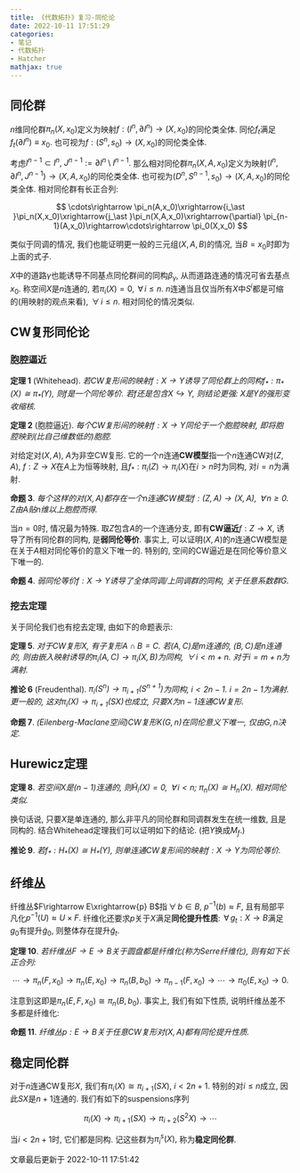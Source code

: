 ```yaml
---
title: 《代数拓扑》复习-同伦论
date: 2022-10-11 17:51:29
categories: 
- 笔记
- 代数拓扑
- Hatcher
mathjax: true
---
```


## 同伦群

$n$维同伦群$\pi_n(X,x_0)$定义为映射$f:(I^n,\partial I^n)\rightarrow (X,x_0)$的同伦类全体.
同伦$f_t$满足$f_t(\partial I^n)\equiv x_0.$
也可视为$f:(S^n,s_0)\rightarrow (X,x_0)$的同伦类全体.

考虑$I^{n-1}\subset I^n,$ $J^{n-1}:=\partial I^n\setminus I^{n-1}.$
那么相对同伦群$\pi_n(X,A,x_0)$定义为映射$(I^n,\partial I^n, J^{n-1})\rightarrow (X,A,x_0)$的同伦类全体.
也可视为$(D^n,S^{n-1},s_0)\rightarrow (X,A,x_0)$的同伦类全体.
相对同伦群有长正合列:


$$
\cdots\rightarrow \pi_n(A,x_0)\xrightarrow{i_\ast }\pi_n(X,x_0)\xrightarrow{j_\ast }\pi_n(X,A,x_0)\xrightarrow{\partial} \pi_{n-1}(A,x_0)\rightarrow\cdots\rightarrow \pi_0(X,x_0)
$$



类似于同调的情况, 我们也能证明更一般的三元组$(X,A,B)$的情况,
当$B=x_0$时即为上面的式子.

$X$中的道路$\gamma$也能诱导不同基点同伦群间的同构$\beta_\gamma,$
从而道路连通的情况可省去基点$x_0.$ 称空间$X$是$n$连通的, 若$\pi_i(X)=0,$
$\,\forall\,i\le n.$
$n$连通当且仅当所有$X$中$S^i$都是可缩的(用映射的观点来看),
$\,\forall\,i\le n.$ 相对同伦的情况类似.

## CW复形同伦论

### 胞腔逼近

**定理 1** (Whitehead). *若CW复形间的映射$f:X\rightarrow Y$诱导了同伦群上的同构$f_\ast :\pi_\ast (X)\cong \pi_\ast (Y),$ 则$f$是一个同伦等价. 若$f$还是包含$X\hookrightarrow Y,$ 则结论更强: $X$是$Y$的强形变收缩核.* 

**定理 2** (胞腔逼近). *每个CW复形间的映射$f:X\rightarrow Y$同伦于一个胞腔映射, 即将胞腔映到(比自己维数低的)胞腔.* 

对给定对$(X,A),$ $A$为非空CW复形.
它的一个$n$连通**CW模型**指一个$n$连通CW对$(Z,A),$
$f:Z\rightarrow X$在$A$上为恒等映射,
且$f_\ast :\pi_i(Z)\rightarrow \pi_i(X)$在$i>n$时为同构, 对$i=n$为满射.

**命题 3**. *每个这样的对$(X,A)$都存在一个$n$连通CW模型$f:(Z,A)\rightarrow (X,A),$ $\,\forall\,n\ge 0.$ $Z$由$A$贴$n$维以上胞腔而得.* 

当$n=0$时, 情况最为特殊. 取$Z$包含$A$的一个连通分支,
即有**CW逼近**$f:Z\rightarrow X,$ 诱导了所有同伦群的同构,
是**弱同伦等价**. 事实上,
可以证明$(X,A)$的$n$连通CW模型是在关于$A$相对同伦等价的意义下唯一的.
特别的, 空间的CW逼近是在同伦等价意义下唯一的.

**命题 4**. *弱同伦等价$f:X\rightarrow Y$诱导了全体同调/上同调群的同构, 关于任意系数群$G.$* 

### 挖去定理

关于同伦我们也有挖去定理, 由如下的命题表示:

**定理 5**. *对于CW复形$X,$ 有子复形$A\cap B=C.$ 若$(A,C)$是$m$连通的, $(B,C)$是$n$连通的, 则由嵌入映射诱导的$\pi_i(A,C)\rightarrow \pi_i(X,B)$为同构, $\,\forall\,i<m+n.$ 对于$i=m+n$为满射.* 

**推论 6** (Freudenthal). *$\pi_i (S^n)\rightarrow \pi_{i+1}(S^{n+1})$为同构, $i<2n-1.$ $i=2n-1$为满射. 更一般的, 这对$\pi_i(X)\rightarrow\pi_{i+1}(SX)$也成立, 只要$X$为$n-1$连通CW复形.* 

**命题 7**. *(Eilenberg-Maclane空间)CW复形$K(G,n)$在同伦意义下唯一, 仅由$G,n$决定.* 

## Hurewicz定理

**定理 8**. *若空间$X$是$(n-1)$连通的, 则$\widetilde H_i(X)=0,$ $\,\forall\,i<n;$ $\pi_n(X)\cong H_n(X).$ 相对同伦类似.* 

换句话说, 只要$X$是单连通的, 那么非平凡的同伦群和同调群发生在统一维数,
且是同构的. 结合Whitehead定理我们可以证明如下的结论. (把$Y$换成$M_f$.)

**推论 9**. *若$f_\ast :H_\ast (X)\cong H_\ast (Y),$ 则单连通CW复形间的映射$f:X\rightarrow Y$为同伦等价.* 

## 纤维丛

纤维丛$F\rightarrow E\xrightarrow{p} B$指$\,\forall\,b\in B,$
$p^{-1}(b)\approx F,$ 且有局部平凡化$p^{-1}(U)\approx U\times F.$
纤维化还要求$p$关于$X$满足**同伦提升性质**:
$\,\forall\,g_t:X\rightarrow B$满足$g_0$有提升$\widetilde g_0,$
则整体存在提升$\widetilde{g}_t.$

**定理 10**. *若纤维丛$F\rightarrow E\rightarrow B$关于圆盘都是纤维化(称为Serre纤维化), 则有如下长正合列:* 



$$
\cdots \rightarrow \pi_n(F,x_0)\rightarrow \pi_n(E,x_0)\rightarrow \pi_n(B,b_0)\rightarrow \pi_{n-1}(F,x_0)\rightarrow \cdots\rightarrow \pi_0(E,x_0)\rightarrow 0.
$$



注意到这即是$\pi_n(E,F,x_0)\cong \pi_n(B,b_0).$ 事实上, 我们有如下性质,
说明纤维丛差不多都是纤维化:

**命题 11**. *纤维丛$p:E\rightarrow B$关于任意CW复形对$(X,A)$都有同伦提升性质.* 

## 稳定同伦群

对于$n$连通CW复形$X,$ 我们有$\pi_i(X)\cong \pi_{i+1}(SX),$ $i<2n+1.$
特别的对$i\le n$成立, 因此$SX$是$n+1$连通的. 我们有如下的suspensions序列


$$
\pi_i(X)\rightarrow \pi_{i+1}(SX)\rightarrow \pi_{i+2}(S^2X)\rightarrow \cdots
$$


当$i<2n+1$时, 它们都是同构. 记这些群为$\pi_i^s(X),$ 称为**稳定同伦群**.

文章最后更新于 2022-10-11 17:51:42 
